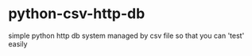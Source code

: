 # python-csv-http-db
simple python http db system managed by csv file so that you can 'test' easily
